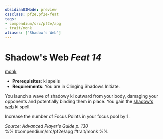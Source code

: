 ```yaml
---
obsidianUIMode: preview
cssclass: pf2e,pf2e-feat
tags:
- compendium/src/pf2e/apg
- trait/monk
aliases: ["Shadow's Web"]
---
```

# Shadow's Web  *Feat 14*  
[monk](rules/traits/monk.md "Monk Class Trait")  

- **Prerequisites**: ki spells
- **Requirements**: You are in Clinging Shadows Initiate.

You launch a wave of shadowy ki outward from your body, damaging your opponents and potentially binding them in place. You gain the [shadow's web](compendium/spells/shadows-web-apg.md) ki spell.

Increase the number of Focus Points in your focus pool by 1.

*Source: Advanced Player's Guide p. 130*  
%% #compendium/src/pf2e/apg #trait/monk %%